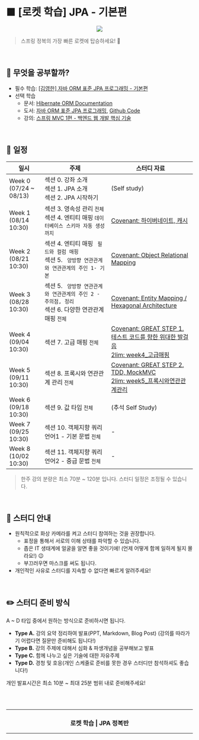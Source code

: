 <h1>
■ [로켓 학습] JPA - 기본편
</h1>

<p align="center">
    <img src="./_raw/rocket.jpg" />
</p>

> 스프링 정복의 가장 빠른 로켓에 탑승하세요! 🚀 

<br />

## 📖 무엇을 공부할까?

- 필수 학습: [[김영한] 자바 ORM 표준 JPA 프로그래밍 - 기본편](https://www.inflearn.com/course/ORM-JPA-Basic)
- 선택 학습
    - 문서: [Hibernate ORM Documentation](http://hibernate.org/orm/documentation/5.5/)
    - 도서: [자바 ORM 표준 JPA 프로그래밍](http://www.yes24.com/Product/Goods/19040233?OzSrank=1), [Github Code](https://github.com/holyeye/jpabook)
    - 강의: [스프링 MVC 1편 - 백엔드 웹 개발 핵심 기술](https://www.inflearn.com/course/%EC%8A%A4%ED%94%84%EB%A7%81-mvc-1)

<br />

<!-- 

## 😀 참가 맴버

<table>
  <tr>
    <td align="center"><a href="https://github.com/KoEonYack"><img src="https://avatars.githubusercontent.com/u/28642484?v=4?s=100" width="100px;" alt=""/><br /><sub><b>Covenant</b></sub></a><br /></td>
    <td align="center"><a href="https://github.com/esesil"><img src="https://avatars.githubusercontent.com/u/72774479?v=4?s=100" width="100px;" alt=""/><br /><sub><b>esesil</b></sub></a><br /></td>
    <td align="center"><a href="https://github.com/jihyunhillpark"><img src="https://avatars.githubusercontent.com/u/29705409?v=4?s=100" width="100px;" alt=""/><br /><sub><b>jihyunPark</b></sub></a><br /></td>
    <td align="center"><a href="https://github.com/osj3474"><img src="https://avatars.githubusercontent.com/u/42775225?v=4?v=4?s=100" width="100px;" alt=""/><br /><sub><b>Sangjin Oh
</b></sub></a><br /></td>
    <td align="center"><a href="https://github.com/Joylish"><img src="https://avatars.githubusercontent.com/u/52230415?v=4?s=100" width="100px;" alt=""/><br /><sub><b>Joylish</b></sub></a><br /></td>
</tr>
</table>

<br />

-->

## 📅 일정

<table>
    <thead>
        <tr>
            <th> 일시 </th>
            <th> 주제 </th>
            <th> 스터디 자료 </th>
        </tr>
    </thead>
    <tbody>        
        <tr>
            <td> Week 0 <br /> 
                (07/24 ~ 08/13)
            </td>
            <td> 
                섹션 0. 강좌 소개 <br />
                섹션 1. JPA 소개 <br />
                섹션 2. JPA 시작하기
            </td>
            <td>
                (Self study)
            </td>
        </tr>
        <tr>
            <td> 
                Week 1 <br />
                (08/14 10:30)
            </td>
            <td>
                섹션 3. 영속성 관리 <code>전체</code> <br />
                섹션 4. 엔티티 매핑 <code>데이터베이스 스키마 자동 생성 까지</code> <br />
            </td>
            <td>
                <a href="https://www.slideshare.net/ssuser8f4c99/jpa-week1"> Covenant: 하이버네이트, 캐시 </a>
            </td>
        </tr>
        <tr>
            <td> 
                Week 2 <br />
                (08/21 10:30)
            </td>
            <td>
                섹션 4. 엔티티 매핑 <code> 필드와 컬럼 매핑 </code> <br />
                섹션 5. <code> 양방향 연관관계와 연관관계의 주인 1- 기본 </code>
            </td>
            <td>
                <a href="https://www.slideshare.net/ssuser8f4c99/jpa-week2-object-relational-mapping"> Covenant: Object Relational Mapping </a>
            </td>
        </tr>
        <tr>
            <td> 
                Week 3 <br />
                (08/28 10:30)
            </td>
            <td>
                섹션 5. <code> 양방향 연관관계와 연관관계의 주인 2 - 주의점, 정리 </code> <br />
                섹션 6. 다양한 연관관계 매핑 <code>전체</code> 
            </td>
            <td>
                <a href="https://www.slideshare.net/ssuser8f4c99/jpa-week3-entity-mapping-hexagonal-architecture-250068805"> Covenant: Entity Mapping / Hexagonal Architecture </a>
            </td>
        </tr>
        <tr>
            <td> 
                Week 4 <br />
                (09/04 10:30)
            </td>
            <td>
                섹션 7. 고급 매핑 <code>전체</code> 
            </td>
            <td>
                <a href="https://www.slideshare.net/ssuser8f4c99/great-step-1"> Covenant: GREAT STEP 1. 테스트 코드를 향한 위대한 발걸음 </a><br />
                <a href="week04/2lim/week4_고급매핑.pdf"> 2lim: week4_고급매핑 </a>
            </td>
        </tr>
        <tr>
            <td> 
                Week 5 <br />
                (09/11 10:30)
            </td>
            <td>
                섹션 8. 프록시와 연관관계 관리 <code>전체</code> 
            </td>
            <td>
                <a href="https://www.slideshare.net/ssuser8f4c99/great-step-2-tdd-mockmvc"> Covenant: GREAT STEP 2. TDD, MockMVC </a><br />
                <a href="week05/2lim/week5_프록시와연관관계관리.pdf"> 2lim: week5_프록시와연관관계관리 </a>
            </td>
        </tr>
        <tr>
            <td> 
                Week 6 <br />
                (09/18 10:30)
            </td>
            <td>
                섹션 9. 값 타입 <code>전체</code> 
            </td>
            <td>
                (추석 Self Study)
            </td>
        </tr>
        <tr>
            <td> 
                Week 7 <br />
                (09/25 10:30)
            </td>
            <td>
                섹션 10. 객체지향 쿼리 언어1 - 기본 문법 <code>전체</code> 
            </td>
            <td>
                -
            </td>
        </tr>
        <tr>
            <td> 
                Week 8 <br />
                (10/02 10:30)
            </td>
            <td>
                섹션 11. 객체지향 쿼리 언어2 - 중급 문법 <code>전체</code> 
            </td>
            <td>
                -
            </td>
        </tr>
    </tbody>
</table>

> 한주 강의 분량은 최소 70분 ~ 120분 입니다.
> 스터디 일정은 조정될 수 있습니다.

<br />

## 📣 스터디 안내
- 원칙적으로 화상 카메라를 켜고 스터디 참여하는 것을 권장합니다.
    - 표정을 통해서 서로의 이해 상태를 파악할 수 있습니다.
    - 좁은 IT 생태계에 얼굴을 알면 좋을 것이기에! (언제 어떻게 함께 일하게 될지 몰라요!) 😉
    - 부끄러우면 마스크를 써도 됩니다.
- 개인적인 사유로 스터디를 지속할 수 없다면 빠르게 알려주세요! 

<br />

## ✏️ 스터디 준비 방식

A ~ D 타입 중에서 원하는 방식으로 준비하시면 됩니다. 

- __Type A.__ 강의 요약 정리하여 발표(PPT, Markdown, Blog Post) (강의를 따라가기 어렵다면 질문만 준비해도 됩니다!)
- __Type B.__ 강의 주제에 대해서 심화 & 파생개념을 공부해보고 발표
- __Type C.__ 함께 나누고 싶은 기술에 대한 자유주제
- __Type D.__ 경청 및 호응(개인 스케줄로 준비를 못한 경우 스터디만 참석하셔도 좋습니다!)

개인 발표시간은 최소 10분 ~ 최대 25분 범위 내로 준비해주세요!

<br />
<br />

<!-- Bottom -->
<hr />
<div align=center>
    <h3> 로켓 학습 | JPA 정복반 </h3>
</div>
<hr />

